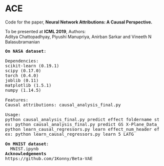 # ACE
Code for the paper, <b>Neural Network Attributions: A Causal Perspective.</b>

To be presented at <b>ICML 2019</b>,
Authors:<br>
Aditya Chattopadhyay, Piyushi Manupriya, Anirban Sarkar and Vineeth N Balasubramanian

<pre>
<b>On NASA dataset</b>:

Dependencies:
scikit-learn (0.19.1)
scipy (0.17.0)
torch (0.4.0)
joblib (0.11)
matplotlib (1.5.1)
numpy (1.14.5)

Features:
Causal attributions: causal_analysis_final.py

Usage:
python causal_analysis_final.py predict effect foldername start_time
ex: python causal_analysis_final.py predict GS X-Plane_Data_Set/wrong_flap 200
python learn_causal_regressors.py learn effect_num_header effect
ex: python learn_causal_regressors.py learn 5 LATG 

<b>On MNIST dataset</b>:
  MNIST.ipynb
<b>Acknowledgements</b>
https://github.com/1Konny/Beta-VAE
<pre>
